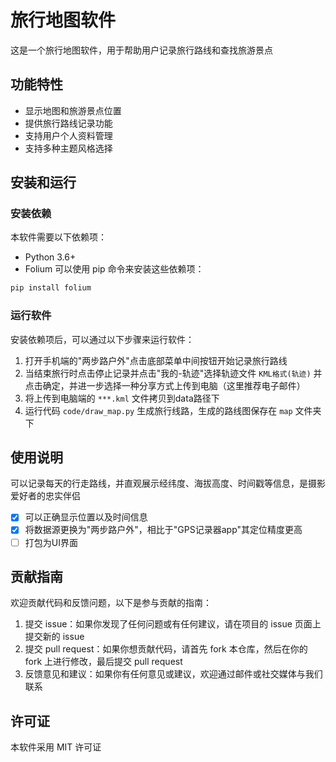 # 旅行地图软件
这是一个旅行地图软件，用于帮助用户记录旅行路线和查找旅游景点
## 功能特性
 - 显示地图和旅游景点位置
 - 提供旅行路线记录功能
 - 支持用户个人资料管理
 - 支持多种主题风格选择
## 安装和运行
### 安装依赖
本软件需要以下依赖项：
 - Python 3.6+
 - Folium
可以使用 pip 命令来安装这些依赖项：
```python
pip install folium
```
### 运行软件
安装依赖项后，可以通过以下步骤来运行软件：
1. 打开手机端的"两步路户外"点击底部菜单中间按钮开始记录旅行路线
2. 当结束旅行时点击停止记录并点击"我的-轨迹"选择轨迹文件 `KML格式(轨迹)` 并点击确定，并进一步选择一种分享方式上传到电脑（这里推荐电子邮件）
3. 将上传到电脑端的 `***.kml` 文件拷贝到data路径下
4. 运行代码 `code/draw_map.py` 生成旅行线路，生成的路线图保存在 `map` 文件夹下
## 使用说明
可以记录每天的行走路线，并直观展示经纬度、海拔高度、时间戳等信息，是摄影爱好者的忠实伴侣
- [x] 可以正确显示位置以及时间信息
- [x] 将数据源更换为"两步路户外"，相比于"GPS记录器app"其定位精度更高
- [ ] 打包为UI界面
## 贡献指南
欢迎贡献代码和反馈问题，以下是参与贡献的指南：
1. 提交 issue：如果你发现了任何问题或有任何建议，请在项目的 issue 页面上提交新的 issue
2. 提交 pull request：如果你想贡献代码，请首先 fork 本仓库，然后在你的 fork 上进行修改，最后提交 pull request
3. 反馈意见和建议：如果你有任何意见或建议，欢迎通过邮件或社交媒体与我们联系
## 许可证
本软件采用 MIT 许可证
